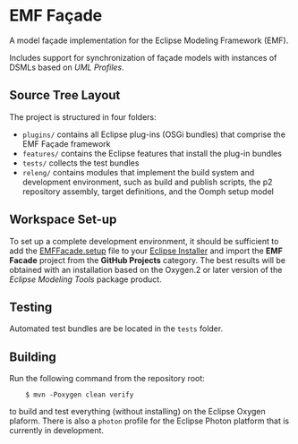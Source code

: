 # EMF Façade

A model façade implementation for the Eclipse Modeling Framework (EMF).

Includes support for synchronization of façade models with instances of
DSMLs based on *UML Profiles*.

## Source Tree Layout

The project is structured in four folders:

* `plugins/` contains all Eclipse plug-ins (OSGi bundles) that comprise the EMF Façade
framework
* `features/` contains the Eclipse features that install the plug-in bundles
* `tests/` collects the test bundles
* `releng/` contains modules that implement the build system and development environment, such as build and publish scripts, the p2 repository assembly, target definitions, and
the Oomph setup model 

## Workspace Set-up

To set up a complete development environment, it should be sufficient to add the [EMFFacade.setup](https://raw.githubusercontent.com/cdamus/emf.facade/master/releng/EMFFacade.setup)
file to your [Eclipse Installer](https://www.eclipse.org/downloads/) and import the
**EMF Facade** project from the **GitHub Projects** category.  The best results will be
obtained with an installation based on the Oxygen.2 or later version of the
*Eclipse Modeling Tools* package product.

## Testing

Automated test bundles are be located in the `tests` folder.

## Building

Run the following command from the repository root:

```shell
    $ mvn -Poxygen clean verify
```

to build and test everything (without installing) on the Eclipse Oxygen plaform.  There
is also a `photon` profile for the Eclipse Photon platform that is currently in
development.
